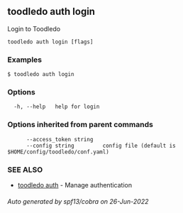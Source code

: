 ## toodledo auth login

Login to Toodledo

```
toodledo auth login [flags]
```

### Examples

```
$ toodledo auth login

```

### Options

```
  -h, --help   help for login
```

### Options inherited from parent commands

```
      --access_token string   
      --config string         config file (default is $HOME/config/toodledo/conf.yaml)
```

### SEE ALSO

* [toodledo auth](toodledo_auth.md)	 - Manage authentication

###### Auto generated by spf13/cobra on 26-Jun-2022
